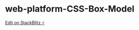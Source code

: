 # web-platform-CSS-Box-Model

[Edit on StackBlitz ⚡️](https://stackblitz.com/edit/web-platform-r8meo1)